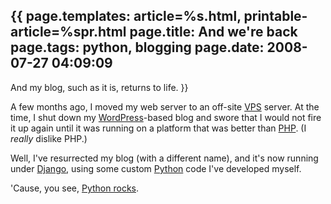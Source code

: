 {{
page.templates: article=%s.html, printable-article=%spr.html
page.title: And we're back
page.tags: python, blogging
page.date: 2008-07-27 04:09:09
---
And my blog, such as it is, returns to life.
}}

A few months ago, I moved my web server to an off-site
[VPS][] server.
At the time, I shut down my
[WordPress][]-based blog and swore that I
would not fire it up again until it was running on a platform that
was better than [PHP][]. (I *really* dislike
PHP.)

Well, I've resurrected my blog (with a different name), and it's
now running under [Django][], using
some custom [Python][] code I've developed
myself.

'Cause, you see, [Python rocks][].

[VPS]: http://en.wikipedia.org/wiki/Virtual_private_server
[WordPress]: http://www.wordpress.org/
[PHP]: http://www.php.net/
[Django]: http://www.djangoproject.com/
[Python]: http://www.python.org/
[Python rocks]: http://pythonrocks.com/
